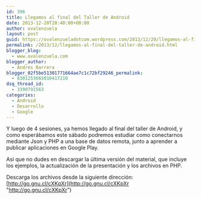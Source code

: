 ```yaml
---
id: 396
title: Llegamos al final del Taller de Android
date: 2013-12-20T20:40:00+00:00
author: ovalenzuela
layout: post
guid: https://ovalenzueladotcom.wordpress.com/2013/12/20/llegamos-al-final-del-taller-de-android
permalink: /2013/12/llegamos-al-final-del-taller-de-android.html
blogger_blog:
  - www.ovalenzuela.com
blogger_author:
  - Andrés Barrera
blogger_02f5be51301771664ae7c1c72bf29246_permalink:
  - 8301253665010417210
dsq_thread_id:
  - 3390791563
categories:
  - Android
  - Desarrollo
  - Google
---
```

Y luego de 4 sesiones, ya hemos llegado al final del taller de Android, y como esperábamos este sábado podremos estudiar como conectarnos mediante Json y PHP a una base de datos remota, junto a aprender a publicar aplicaciones en Google Play.

<a name='more'></a>

Así que no dudes en descargar la última versión del material, que incluye los ejemplos, la actualización de la presentación y los archivos en PHP.

Descarga los archivos desde la siguiente dirección: [http://go.gnu.cl/cXKpXr](http://go.gnu.cl/cXKpXr "http://go.gnu.cl/cXKpXr")